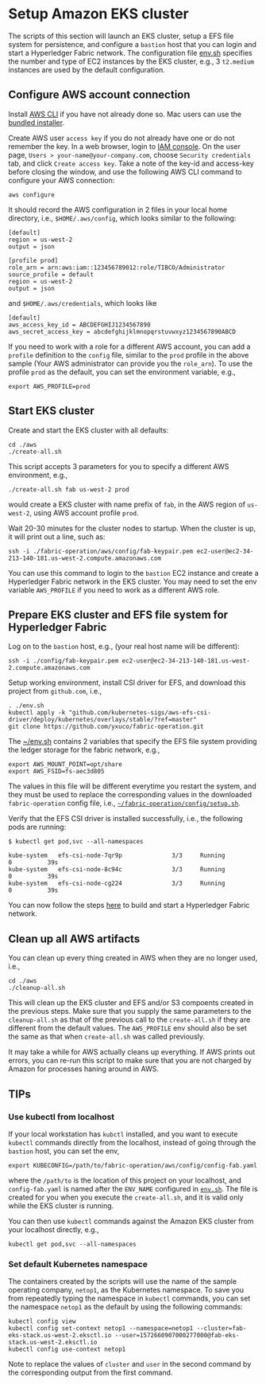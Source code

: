 # Setup Amazon EKS cluster

The scripts of this section will launch an EKS cluster, setup a EFS file system for persistence, and configure a `bastion` host that you can login and start a Hyperledger Fabric network.  The configuration file [env.sh](./env.sh) specifies the number and type of EC2 instances by the EKS cluster, e.g., 3 `t2.medium` instances are used by the default configuration.

## Configure AWS account connection
Install [AWS CLI](https://docs.aws.amazon.com/cli/latest/userguide/cli-chap-install.html) if you have not already done so.  Mac users can use the [bundled installer](https://docs.aws.amazon.com/cli/latest/userguide/install-macos.html).

Create AWS user `access key` if you do not already have one or do not remember the key.  In a web browser, login to [IAM console](https://console.aws.amazon.com/iam/home). On the user page, `Users > your-name@your-company.com`, choose `Security credentials` tab, and click `Create access key`. Take a note of the key-id and access-key before closing the window, and use the following AWS CLI command to configure your AWS connection:
```
aws configure
```
It should record the AWS configuration in 2 files in your local home directory, i.e., `$HOME/.aws/config`, which looks similar to the following:
```
[default]
region = us-west-2
output = json

[profile prod]
role_arn = arn:aws:iam::123456789012:role/TIBCO/Administrator
source_profile = default
region = us-west-2
output = json
```
and `$HOME/.aws/credentials`, which looks like
```
[default]
aws_access_key_id = ABCDEFGHIJ1234567890
aws_secret_access_key = abcdefghijklmnopqrstuvwxyz1234567890ABCD
```
If you need to work with a role for a different AWS account, you can add a `profile` definition to the `config` file, similar to the `prod` profile in the above sample (Your AWS administrator can provide you the `role_arn`).  To use the profile `prod` as the default, you can set the environment variable, e.g.,
```
export AWS_PROFILE=prod
```
## Start EKS cluster
Create and start the EKS cluster with all defaults:
```
cd ./aws
./create-all.sh
```
This script accepts 3 parameters for you to specify a different AWS environment, e.g.,
```
./create-all.sh fab us-west-2 prod
```
would create a EKS cluster with name prefix of `fab`, in the AWS region of `us-west-2`, using AWS account profile `prod`.

Wait 20-30 minutes for the cluster nodes to startup.  When the cluster is up, it will print out a line, such as:
```
ssh -i ./fabric-operation/aws/config/fab-keypair.pem ec2-user@ec2-34-213-140-181.us-west-2.compute.amazonaws.com
```
You can use this command to login to the `bastion` EC2 instance and create a Hyperledger Fabric network in the EKS cluster.  You may need to set the env variable `AWS_PROFILE` if you need to work as a different AWS role.

## Prepare EKS cluster and EFS file system for Hyperledger Fabric
Log on to the `bastion` host, e.g., (your real host name will be different):
```
ssh -i ./config/fab-keypair.pem ec2-user@ec2-34-213-140-181.us-west-2.compute.amazonaws.com
```
Setup working environment, install CSI driver for EFS, and download this project from `github.com`, i.e.,
```
. ./env.sh
kubectl apply -k "github.com/kubernetes-sigs/aws-efs-csi-driver/deploy/kubernetes/overlays/stable/?ref=master"
git clone https://github.com/yxuco/fabric-operation.git
```
The [~/env.sh](./setup/env.sh) contains 2 variables that specify the EFS file system providing the ledger storage for the fabric network, e.g.,
```
export AWS_MOUNT_POINT=opt/share
export AWS_FSID=fs-aec3d805
```
The values in this file will be different everytime you restart the system, and they must be used to replace the corresponding values in the downloaded `fabric-operation` config file, i.e., [`~/fabric-operation/config/setup.sh`](../config/setup.sh).

Verify that the EFS CSI driver is installed successfully, i.e., the following pods are running:
```
$ kubectl get pod,svc --all-namespaces

kube-system   efs-csi-node-7qr9p              3/3     Running             0          39s
kube-system   efs-csi-node-8c94c              3/3     Running             0          39s
kube-system   efs-csi-node-cg224              3/3     Running             0          39s
```
You can now follow the steps [here](../README.md) to build and start a Hyperledger Fabric network.

## Clean up all AWS artifacts
You can clean up every thing created in AWS when they are no longer used, i.e.,
```
cd ./aws
./cleanup-all.sh
```
This will clean up the EKS cluster and EFS and/or S3 compoents created in the previous steps.  Make sure that you supply the same parameters to the `cleanup-all.sh` as that of the previous call to the `create-all.sh` if they are different from the default values.  The `AWS_PROFILE` env should also be set the same as that when `create-all.sh` was called previously.

It may take a while for AWS actually cleans up everything.  If AWS prints out errors, you can re-run this script to make sure that you are not charged by Amazon for processes haning around in AWS.

## TIPs

### Use kubectl from localhost
If your local workstation has `kubctl` installed, and you want to execute `kubectl` commands directly from the localhost, instead of going through the `bastion` host, you can set the env,
```
export KUBECONFIG=/path/to/fabric-operation/aws/config/config-fab.yaml
```
where the `/path/to` is the location of this project on your localhost, and `config-fab.yaml` is named after the `ENV_NAME` configured in [`env.sh`](./env.sh).  The file is created for you when you execute the `create-all.sh`, and it is valid only while the EKS cluster is running.

You can then use `kubectl` commands against the Amazon EKS cluster from your localhost directly, e.g.,
```
kubectl get pod,svc --all-namespaces
```
### Set default Kubernetes namespace
The containers created by the scripts will use the name of the sample operating company, `netop1`, as the Kubernetes namespace.  To save you from repeatedly typing the namespace in `kubectl` commands, you can set the namespace `netop1` as the default by using the following commands:
```
kubectl config view
kubectl config set-context netop1 --namespace=netop1 --cluster=fab-eks-stack.us-west-2.eksctl.io --user=1572660907000277000@fab-eks-stack.us-west-2.eksctl.io
kubectl config use-context netop1
```
Note to replace the values of `cluster` and `user` in the second command by the corresponding output from the first command.
